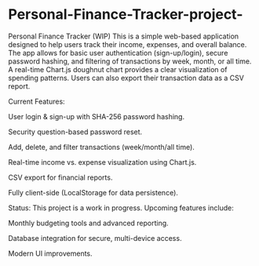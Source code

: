 # Personal-Finance-Tracker-project-
Personal Finance Tracker (WIP)
This is a simple web-based application designed to help users track their income, expenses, and overall balance. The app allows for basic user authentication (sign-up/login), secure password hashing, and filtering of transactions by week, month, or all time. A real-time Chart.js doughnut chart provides a clear visualization of spending patterns. Users can also export their transaction data as a CSV report.

Current Features:

User login & sign-up with SHA-256 password hashing.

Security question-based password reset.

Add, delete, and filter transactions (week/month/all time).

Real-time income vs. expense visualization using Chart.js.

CSV export for financial reports.

Fully client-side (LocalStorage for data persistence).

Status:
This project is a work in progress. Upcoming features include:

Monthly budgeting tools and advanced reporting.

Database integration for secure, multi-device access.

Modern UI improvements.
